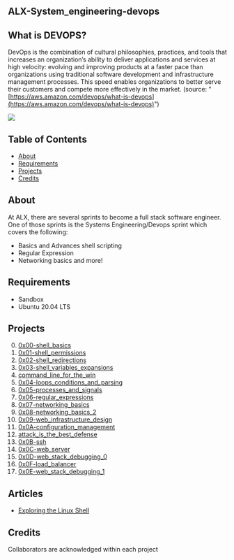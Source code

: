 ## ALX-System\_engineering-devops

## [](https://github.com/Borngod/alx-system_engineering-devops/tree/master#what-is-devops)What is DEVOPS?

DevOps is the combination of cultural philosophies, practices, and tools that increases an organization’s ability to deliver applications and services at high velocity: evolving and improving products at a faster pace than organizations using traditional software development and infrastructure management processes. This speed enables organizations to better serve their customers and compete more effectively in the market. (source: "[https://aws.amazon.com/devops/what-is-devops](https://aws.amazon.com/devops/what-is-devops)")

[![](https://camo.githubusercontent.com/c067f6f45dcfee558ea2b8d92bdc5c20bbb8367768d4473acc6b3e43675ac18f/68747470733a2f2f64312e6177737374617469632e636f6d2f70726f647563742d6d61726b6574696e672f4465764f70732f4465764f70735f666565646261636b2d6469616772616d2e666636363862666332393961626164613030623264636264633963653233383962643364636533662e706e67)](https://camo.githubusercontent.com/c067f6f45dcfee558ea2b8d92bdc5c20bbb8367768d4473acc6b3e43675ac18f/68747470733a2f2f64312e6177737374617469632e636f6d2f70726f647563742d6d61726b6574696e672f4465764f70732f4465764f70735f666565646261636b2d6469616772616d2e666636363862666332393961626164613030623264636264633963653233383962643364636533662e706e67)

## [](https://github.com/Borngod/alx-system_engineering-devops/tree/master#table-of-contents)Table of Contents

- [About](https://github.com/Borngod/alx-system_engineering-devops/tree/master#about)
- [Requirements](https://github.com/Borngod/alx-system_engineering-devops/tree/master#requirements)
- [Projects](https://github.com/Borngod/alx-system_engineering-devops/tree/master#projects)
- [Credits](https://github.com/Borngod/alx-system_engineering-devops/tree/master#credits)

## [](https://github.com/Borngod/alx-system_engineering-devops/tree/master#about)About

At ALX, there are several sprints to become a full stack software engineer. One of those sprints is the Systems Engineering/Devops sprint which covers the following:

- Basics and Advances shell scripting
- Regular Expression
- Networking basics and more!

## [](https://github.com/Borngod/alx-system_engineering-devops/tree/master#requirements)Requirements

- Sandbox
- Ubuntu 20.04 LTS

## [](https://github.com/Borngod/alx-system_engineering-devops/tree/master#projects)Projects

0. [0x00-shell\_basics](https://github.com/Borngod/alx-system_engineering-devops/blob/master/0x00-shell_basics)
1. [0x01-shell\_permissions](https://github.com/Borngod/alx-system_engineering-devops/blob/master/0x01-shell_permissions)
2. [0x02-shell\_redirections](https://github.com/Borngod/alx-system_engineering-devops/blob/master/0x02-shell_redirections)
3. [0x03-shell\_variables\_expansions](https://github.com/Borngod/alx-system_engineering-devops/blob/master/0x03-shell_variables_expansions)
4. [command\_line\_for\_the\_win](https://github.com/Borngod/alx-system_engineering-devops/blob/master/command_line_for_the_win)
5. [0x04-loops\_conditions\_and\_parsing](https://github.com/Borngod/alx-system_engineering-devops/blob/master/0x04-loops_conditions_and_parsing)
6. [0x05-processes\_and\_signals](https://github.com/Borngod/alx-system_engineering-devops/blob/master/0x05-processes_and_signals)
7. [0x06-regular\_expressions](https://github.com/Borngod/alx-system_engineering-devops/blob/master/0x06-regular_expressions)
8. [0x07-networking\_basics](https://github.com/Borngod/alx-system_engineering-devops/blob/master/0x07-networking_basics)
9. [0x08-networking\_basics\_2](https://github.com/Borngod/alx-system_engineering-devops/blob/master/0x08-networking_basics_2)
10. [0x09-web\_infrastructure\_design](https://github.com/Borngod/alx-system_engineering-devops/blob/master/0x09-web_infrastructure_design)
11. [0x0A-configuration\_management](https://github.com/Borngod/alx-system_engineering-devops/blob/master/0x0A-configuration_management)
12. [attack\_is\_the\_best\_defense](https://github.com/Borngod/alx-system_engineering-devops/blob/master/attack_is_the_best_defense)
13. [0x0B-ssh](https://github.com/Borngod/alx-system_engineering-devops/blob/master/0x0B-ssh)
14. [0x0C-web\_server](https://github.com/Borngod/alx-system_engineering-devops/blob/master/0x0C-web_server)
15. [0x0D-web\_stack\_debugging\_0](https://github.com/Borngod/alx-system_engineering-devops/blob/master/0x0D-web_stack_debugging_0)
16. [0x0F-load\_balancer](https://github.com/Borngod/alx-system_engineering-devops/blob/master/0x0F-load_balancer)
17. [0x0E-web\_stack\_debugging\_1](https://github.com/Borngod/alx-system_engineering-devops/blob/master/0x0E-web_stack_debugging_1)

## [](https://github.com/Borngod/alx-system_engineering-devops/tree/master#articles)Articles

- [Exploring the Linux Shell](https://medium.com/@onepunchcoder/exploring-the-linux-shell-1d141d5368bd)

## [](https://github.com/samuelselasi/alx-system_engineering-devops/tree/master#credits)Credits

Collaborators are acknowledged within each project
